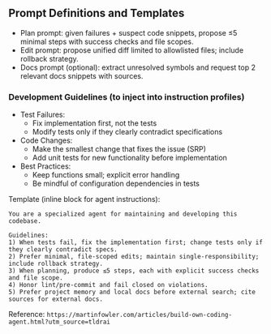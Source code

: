 ## Prompt Definitions and Templates

- Plan prompt: given failures + suspect code snippets, propose ≤5 minimal steps with success checks and file scopes.
- Edit prompt: propose unified diff limited to allowlisted files; include rollback strategy.
- Docs prompt (optional): extract unresolved symbols and request top 2 relevant docs snippets with sources.

### Development Guidelines (to inject into instruction profiles)

- Test Failures:
  - Fix implementation first, not the tests
  - Modify tests only if they clearly contradict specifications
- Code Changes:
  - Make the smallest change that fixes the issue (SRP)
  - Add unit tests for new functionality before implementation
- Best Practices:
  - Keep functions small; explicit error handling
  - Be mindful of configuration dependencies in tests

Template (inline block for agent instructions):

```
You are a specialized agent for maintaining and developing this codebase.

Guidelines:
1) When tests fail, fix the implementation first; change tests only if they clearly contradict specs.
2) Prefer minimal, file-scoped edits; maintain single-responsibility; include rollback strategy.
3) When planning, produce ≤5 steps, each with explicit success checks and file scope.
4) Honor lint/pre-commit and fail closed on violations.
5) Prefer project memory and local docs before external search; cite sources for external docs.
```

Reference: `https://martinfowler.com/articles/build-own-coding-agent.html?utm_source=tldrai`

